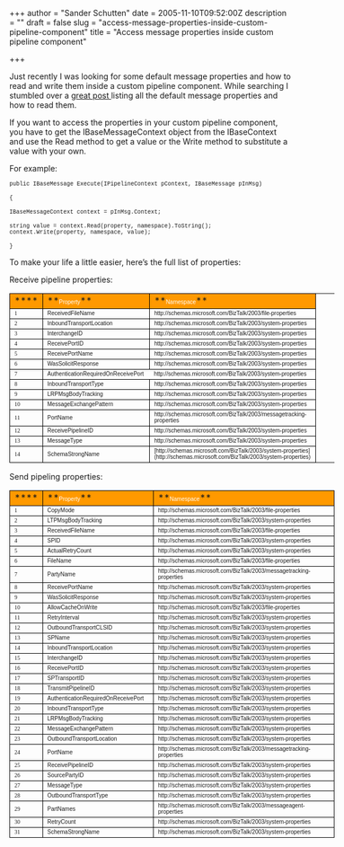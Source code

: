 +++
author = "Sander Schutten"
date = 2005-11-10T09:52:00Z
description = ""
draft = false
slug = "access-message-properties-inside-custom-pipeline-component"
title = "Access message properties inside custom pipeline component"

+++


Just recently I was looking for some default message properties and how to read and write them inside a custom pipeline component. While searching I stumbled over a [great post ](http://blogs.msdn.com/skaufman/archive/2004/10/24/247001.aspx)listing all the default message properties and how to read them.

If you want to access the properties in your custom pipeline component, you have to get the IBaseMessageContext object from the IBaseContext and use the Read method to get a value or the Write method to substitute a value with your own.

For example:

<font face="Courier New" size="1">public IBaseMessage Execute(IPipelineContext pContext, IBaseMessage pInMsg)</font>

<font face="Courier New" size="1">{</font>

<font face="Courier New" size="1">IBaseMessageContext context = pInMsg.Context;</font>

<font face="Courier New" size="1">string value = context.Read(property, namespace).ToString();  
context.Write(property, namespace, value);</font>

<font face="Courier New" size="1">}</font>

To make your life a little easier, here’s the full list of properties:

Receive pipeline properties:

<table border="0" cellpadding="0" cellspacing="0" style="WIDTH: 434pt; BORDER-COLLAPSE: collapse" width="579" x:str=""><colgroup><font size="1">  
<col style="WIDTH: 17pt; mso-width-source: userset; mso-width-alt: 841" width="23"></col><col style="WIDTH: 146pt; mso-width-source: userset; mso-width-alt: 7131" width="195"></col><col style="WIDTH: 271pt; mso-width-source: userset; mso-width-alt: 13202" width="361"></col></font>  
</colgroup><tbody><tr height="17" style="HEIGHT: 12.75pt"><td class="xl24" height="17" style="BORDER-RIGHT: windowtext 0.5pt solid; BORDER-TOP: windowtext 0.5pt solid; BORDER-LEFT: windowtext 0.5pt solid; WIDTH: 17pt; BORDER-BOTTOM: windowtext 0.5pt solid; HEIGHT: 12.75pt; BACKGROUND-COLOR: #ff9900" width="23">**<font color="#ffffff" face="Arial" size="1"></font>**</td><td class="xl25" style="BORDER-RIGHT: windowtext 0.5pt solid; BORDER-TOP: windowtext 0.5pt solid; BORDER-LEFT: windowtext; WIDTH: 146pt; BORDER-BOTTOM: windowtext 0.5pt solid; BACKGROUND-COLOR: #ff9900" width="195">**<font color="#ffffff" face="Arial" size="1">Property</font>**</td><td class="xl25" style="BORDER-RIGHT: windowtext 0.5pt solid; BORDER-TOP: windowtext 0.5pt solid; BORDER-LEFT: windowtext; WIDTH: 271pt; BORDER-BOTTOM: windowtext 0.5pt solid; BACKGROUND-COLOR: #ff9900" width="361">**<font color="#ffffff" face="Arial" size="1">Namespace</font>**</td></tr><tr height="17" style="HEIGHT: 12.75pt"><td class="xl26" height="17" style="BORDER-RIGHT: windowtext 0.5pt solid; BORDER-TOP: windowtext; BORDER-LEFT: windowtext 0.5pt solid; BORDER-BOTTOM: windowtext 0.5pt solid; HEIGHT: 12.75pt; BACKGROUND-COLOR: transparent" x:num=""><font face="Verdana" size="1">1</font>

</td><td class="xl27" style="BORDER-RIGHT: windowtext 0.5pt solid; BORDER-TOP: windowtext; BORDER-LEFT: windowtext; BORDER-BOTTOM: windowtext 0.5pt solid; BACKGROUND-COLOR: transparent"><font face="Arial" size="1">ReceivedFileName</font></td><td class="xl27" style="BORDER-RIGHT: windowtext 0.5pt solid; BORDER-TOP: windowtext; BORDER-LEFT: windowtext; BORDER-BOTTOM: windowtext 0.5pt solid; BACKGROUND-COLOR: transparent"><font face="Arial" size="1">http://schemas.microsoft.com/BizTalk/2003/file-properties</font></td></tr><tr height="17" style="HEIGHT: 12.75pt"><td class="xl26" height="17" style="BORDER-RIGHT: windowtext 0.5pt solid; BORDER-TOP: windowtext; BORDER-LEFT: windowtext 0.5pt solid; BORDER-BOTTOM: windowtext 0.5pt solid; HEIGHT: 12.75pt; BACKGROUND-COLOR: transparent" x:num=""><font face="Verdana" size="1">2</font>

</td><td class="xl27" style="BORDER-RIGHT: windowtext 0.5pt solid; BORDER-TOP: windowtext; BORDER-LEFT: windowtext; BORDER-BOTTOM: windowtext 0.5pt solid; BACKGROUND-COLOR: transparent"><font face="Arial" size="1">InboundTransportLocation</font></td><td class="xl27" style="BORDER-RIGHT: windowtext 0.5pt solid; BORDER-TOP: windowtext; BORDER-LEFT: windowtext; BORDER-BOTTOM: windowtext 0.5pt solid; BACKGROUND-COLOR: transparent"><font face="Arial" size="1">http://schemas.microsoft.com/BizTalk/2003/system-properties</font></td></tr><tr height="17" style="HEIGHT: 12.75pt"><td class="xl26" height="17" style="BORDER-RIGHT: windowtext 0.5pt solid; BORDER-TOP: windowtext; BORDER-LEFT: windowtext 0.5pt solid; BORDER-BOTTOM: windowtext 0.5pt solid; HEIGHT: 12.75pt; BACKGROUND-COLOR: transparent" x:num=""><font face="Verdana" size="1">3</font>

</td><td class="xl27" style="BORDER-RIGHT: windowtext 0.5pt solid; BORDER-TOP: windowtext; BORDER-LEFT: windowtext; BORDER-BOTTOM: windowtext 0.5pt solid; BACKGROUND-COLOR: transparent"><font face="Arial" size="1">InterchangeID</font></td><td class="xl27" style="BORDER-RIGHT: windowtext 0.5pt solid; BORDER-TOP: windowtext; BORDER-LEFT: windowtext; BORDER-BOTTOM: windowtext 0.5pt solid; BACKGROUND-COLOR: transparent"><font face="Arial" size="1">http://schemas.microsoft.com/BizTalk/2003/system-properties</font></td></tr><tr height="17" style="HEIGHT: 12.75pt"><td class="xl26" height="17" style="BORDER-RIGHT: windowtext 0.5pt solid; BORDER-TOP: windowtext; BORDER-LEFT: windowtext 0.5pt solid; BORDER-BOTTOM: windowtext 0.5pt solid; HEIGHT: 12.75pt; BACKGROUND-COLOR: transparent" x:num=""><font face="Verdana" size="1">4</font>

</td><td class="xl27" style="BORDER-RIGHT: windowtext 0.5pt solid; BORDER-TOP: windowtext; BORDER-LEFT: windowtext; BORDER-BOTTOM: windowtext 0.5pt solid; BACKGROUND-COLOR: transparent"><font face="Arial" size="1">ReceivePortID</font></td><td class="xl27" style="BORDER-RIGHT: windowtext 0.5pt solid; BORDER-TOP: windowtext; BORDER-LEFT: windowtext; BORDER-BOTTOM: windowtext 0.5pt solid; BACKGROUND-COLOR: transparent"><font face="Arial" size="1">http://schemas.microsoft.com/BizTalk/2003/system-properties</font></td></tr><tr height="17" style="HEIGHT: 12.75pt"><td class="xl26" height="17" style="BORDER-RIGHT: windowtext 0.5pt solid; BORDER-TOP: windowtext; BORDER-LEFT: windowtext 0.5pt solid; BORDER-BOTTOM: windowtext 0.5pt solid; HEIGHT: 12.75pt; BACKGROUND-COLOR: transparent" x:num=""><font face="Verdana" size="1">5</font>

</td><td class="xl27" style="BORDER-RIGHT: windowtext 0.5pt solid; BORDER-TOP: windowtext; BORDER-LEFT: windowtext; BORDER-BOTTOM: windowtext 0.5pt solid; BACKGROUND-COLOR: transparent"><font face="Arial" size="1">ReceivePortName</font></td><td class="xl27" style="BORDER-RIGHT: windowtext 0.5pt solid; BORDER-TOP: windowtext; BORDER-LEFT: windowtext; BORDER-BOTTOM: windowtext 0.5pt solid; BACKGROUND-COLOR: transparent"><font face="Arial" size="1">http://schemas.microsoft.com/BizTalk/2003/system-properties</font></td></tr><tr height="17" style="HEIGHT: 12.75pt"><td class="xl26" height="17" style="BORDER-RIGHT: windowtext 0.5pt solid; BORDER-TOP: windowtext; BORDER-LEFT: windowtext 0.5pt solid; BORDER-BOTTOM: windowtext 0.5pt solid; HEIGHT: 12.75pt; BACKGROUND-COLOR: transparent" x:num=""><font face="Verdana" size="1">6</font>

</td><td class="xl27" style="BORDER-RIGHT: windowtext 0.5pt solid; BORDER-TOP: windowtext; BORDER-LEFT: windowtext; BORDER-BOTTOM: windowtext 0.5pt solid; BACKGROUND-COLOR: transparent"><font face="Arial" size="1">WasSolicitResponse</font></td><td class="xl27" style="BORDER-RIGHT: windowtext 0.5pt solid; BORDER-TOP: windowtext; BORDER-LEFT: windowtext; BORDER-BOTTOM: windowtext 0.5pt solid; BACKGROUND-COLOR: transparent"><font face="Arial" size="1">http://schemas.microsoft.com/BizTalk/2003/system-properties</font></td></tr><tr height="17" style="HEIGHT: 12.75pt"><td class="xl26" height="17" style="BORDER-RIGHT: windowtext 0.5pt solid; BORDER-TOP: windowtext; BORDER-LEFT: windowtext 0.5pt solid; BORDER-BOTTOM: windowtext 0.5pt solid; HEIGHT: 12.75pt; BACKGROUND-COLOR: transparent" x:num=""><font face="Verdana" size="1">7</font>

</td><td class="xl27" style="BORDER-RIGHT: w
indowtext 0.5pt solid; BORDER-TOP: windowtext; BORDER-LEFT: windowtext; BORDER-BOTTOM: windowtext 0.5pt solid; BACKGROUND-COLOR: transparent"><font face="Arial" size="1">AuthenticationRequiredOnReceivePort</font></td><td class="xl27" style="BORDER-RIGHT: windowtext 0.5pt solid; BORDER-TOP: windowtext; BORDER-LEFT: windowtext; BORDER-BOTTOM: windowtext 0.5pt solid; BACKGROUND-COLOR: transparent"><font face="Arial" size="1">http://schemas.microsoft.com/BizTalk/2003/system-properties</font></td></tr><tr height="17" style="HEIGHT: 12.75pt"><td class="xl26" height="17" style="BORDER-RIGHT: windowtext 0.5pt solid; BORDER-TOP: windowtext; BORDER-LEFT: windowtext 0.5pt solid; BORDER-BOTTOM: windowtext 0.5pt solid; HEIGHT: 12.75pt; BACKGROUND-COLOR: transparent" x:num=""><font face="Verdana" size="1">8</font>

</td><td class="xl27" style="BORDER-RIGHT: windowtext 0.5pt solid; BORDER-TOP: windowtext; BORDER-LEFT: windowtext; BORDER-BOTTOM: windowtext 0.5pt solid; BACKGROUND-COLOR: transparent"><font face="Arial" size="1">InboundTransportType</font></td><td class="xl27" style="BORDER-RIGHT: windowtext 0.5pt solid; BORDER-TOP: windowtext; BORDER-LEFT: windowtext; BORDER-BOTTOM: windowtext 0.5pt solid; BACKGROUND-COLOR: transparent"><font face="Arial" size="1">http://schemas.microsoft.com/BizTalk/2003/system-properties</font></td></tr><tr height="17" style="HEIGHT: 12.75pt"><td class="xl26" height="17" style="BORDER-RIGHT: windowtext 0.5pt solid; BORDER-TOP: windowtext; BORDER-LEFT: windowtext 0.5pt solid; BORDER-BOTTOM: windowtext 0.5pt solid; HEIGHT: 12.75pt; BACKGROUND-COLOR: transparent" x:num=""><font face="Verdana" size="1">9</font>

</td><td class="xl27" style="BORDER-RIGHT: windowtext 0.5pt solid; BORDER-TOP: windowtext; BORDER-LEFT: windowtext; BORDER-BOTTOM: windowtext 0.5pt solid; BACKGROUND-COLOR: transparent"><font face="Arial" size="1">LRPMsgBodyTracking</font></td><td class="xl27" style="BORDER-RIGHT: windowtext 0.5pt solid; BORDER-TOP: windowtext; BORDER-LEFT: windowtext; BORDER-BOTTOM: windowtext 0.5pt solid; BACKGROUND-COLOR: transparent"><font face="Arial" size="1">http://schemas.microsoft.com/BizTalk/2003/system-properties</font></td></tr><tr height="17" style="HEIGHT: 12.75pt"><td class="xl26" height="17" style="BORDER-RIGHT: windowtext 0.5pt solid; BORDER-TOP: windowtext; BORDER-LEFT: windowtext 0.5pt solid; BORDER-BOTTOM: windowtext 0.5pt solid; HEIGHT: 12.75pt; BACKGROUND-COLOR: transparent" x:num=""><font face="Verdana" size="1">10</font>

</td><td class="xl27" style="BORDER-RIGHT: windowtext 0.5pt solid; BORDER-TOP: windowtext; BORDER-LEFT: windowtext; BORDER-BOTTOM: windowtext 0.5pt solid; BACKGROUND-COLOR: transparent"><font face="Arial" size="1">MessageExchangePattern</font></td><td class="xl27" style="BORDER-RIGHT: windowtext 0.5pt solid; BORDER-TOP: windowtext; BORDER-LEFT: windowtext; BORDER-BOTTOM: windowtext 0.5pt solid; BACKGROUND-COLOR: transparent"><font face="Arial" size="1">http://schemas.microsoft.com/BizTalk/2003/system-properties</font></td></tr><tr height="17" style="HEIGHT: 12.75pt"><td class="xl26" height="17" style="BORDER-RIGHT: windowtext 0.5pt solid; BORDER-TOP: windowtext; BORDER-LEFT: windowtext 0.5pt solid; BORDER-BOTTOM: windowtext 0.5pt solid; HEIGHT: 12.75pt; BACKGROUND-COLOR: transparent" x:num=""><font face="Verdana" size="1">11</font>

</td><td class="xl27" style="BORDER-RIGHT: windowtext 0.5pt solid; BORDER-TOP: windowtext; BORDER-LEFT: windowtext; BORDER-BOTTOM: windowtext 0.5pt solid; BACKGROUND-COLOR: transparent"><font face="Arial" size="1">PortName</font></td><td class="xl27" style="BORDER-RIGHT: windowtext 0.5pt solid; BORDER-TOP: windowtext; BORDER-LEFT: windowtext; BORDER-BOTTOM: windowtext 0.5pt solid; BACKGROUND-COLOR: transparent"><font face="Arial" size="1">http://schemas.microsoft.com/BizTalk/2003/messagetracking-properties</font></td></tr><tr height="17" style="HEIGHT: 12.75pt"><td class="xl26" height="17" style="BORDER-RIGHT: windowtext 0.5pt solid; BORDER-TOP: windowtext; BORDER-LEFT: windowtext 0.5pt solid; BORDER-BOTTOM: windowtext 0.5pt solid; HEIGHT: 12.75pt; BACKGROUND-COLOR: transparent" x:num=""><font face="Verdana" size="1">12</font>

</td><td class="xl27" style="BORDER-RIGHT: windowtext 0.5pt solid; BORDER-TOP: windowtext; BORDER-LEFT: windowtext; BORDER-BOTTOM: windowtext 0.5pt solid; BACKGROUND-COLOR: transparent"><font face="Arial" size="1">ReceivePipelineID</font></td><td class="xl27" style="BORDER-RIGHT: windowtext 0.5pt solid; BORDER-TOP: windowtext; BORDER-LEFT: windowtext; BORDER-BOTTOM: windowtext 0.5pt solid; BACKGROUND-COLOR: transparent"><font face="Arial" size="1">http://schemas.microsoft.com/BizTalk/2003/system-properties</font></td></tr><tr height="17" style="HEIGHT: 12.75pt"><td class="xl26" height="17" style="BORDER-RIGHT: windowtext 0.5pt solid; BORDER-TOP: windowtext; BORDER-LEFT: windowtext 0.5pt solid; BORDER-BOTTOM: windowtext 0.5pt solid; HEIGHT: 12.75pt; BACKGROUND-COLOR: transparent" x:num=""><font face="Verdana" size="1">13</font>

</td><td class="xl27" style="BORDER-RIGHT: windowtext 0.5pt solid; BORDER-TOP: windowtext; BORDER-LEFT: windowtext; BORDER-BOTTOM: windowtext 0.5pt solid; BACKGROUND-COLOR: transparent"><font face="Arial" size="1">MessageType</font></td><td class="xl27" style="BORDER-RIGHT: windowtext 0.5pt solid; BORDER-TOP: windowtext; BORDER-LEFT: windowtext; BORDER-BOTTOM: windowtext 0.5pt solid; BACKGROUND-COLOR: transparent"><font face="Arial" size="1">http://schemas.microsoft.com/BizTalk/2003/system-properties</font></td></tr><tr height="17" style="HEIGHT: 12.75pt"><td class="xl26" height="17" style="BORDER-RIGHT: windowtext 0.5pt solid; BORDER-TOP: windowtext; BORDER-LEFT: windowtext 0.5pt solid; BORDER-BOTTOM: windowtext 0.5pt solid; HEIGHT: 12.75pt; BACKGROUND-COLOR: transparent" x:num=""><font face="Verdana" size="1">14</font>

</td><td class="xl27" style="BORDER-RIGHT: windowtext 0.5pt solid; BORDER-TOP: windowtext; BORDER-LEFT: windowtext; BORDER-BOTTOM: windowtext 0.5pt solid; BACKGROUND-COLOR: transparent"><font face="Arial" size="1">SchemaStrongName</font></td><td class="xl27" style="BORDER-RIGHT: windowtext 0.5pt solid; BORDER-TOP: windowtext; BORDER-LEFT: windowtext; BORDER-BOTTOM: windowtext 0.5pt solid; BACKGROUND-COLOR: transparent"><font face="Arial" size="1">[http://schemas.microsoft.com/BizTalk/2003/system-properties](http://schemas.microsoft.com/BizTalk/2003/system-properties)</font></td></tr></tbody></table>Send pipeling properties:

<table border="0" cellpadding="0" cellspacing="0" style="WIDTH: 434pt; BORDER-COLLAPSE: collapse" width="579" x:str=""><colgroup><col style="WIDTH: 17pt; mso-width-source: userset; mso-width-alt: 841" width="23"></col><col style="WIDTH: 146pt; mso-width-source: userset; mso-width-alt: 7131" width="195"></col><col style="WIDTH: 271pt; mso-width-source: userset; mso-width-alt: 13202" width="361"></col></colgroup><tbody><tr height="17" style="HEIGHT: 12.75pt"><td class="xl24" height="17" style="BORDER-RIGHT: windowtext 0.5pt solid; BORDER-TOP: windowtext 0.5pt solid; BORDER-LEFT: windowtext 0.5pt solid; WIDTH: 17pt; BORDER-BOTTOM: windowtext 0.5pt solid; HEIGHT: 12.75pt; BACKGROUND-COLOR: #ff9900" width="23">**<font color="#ffffff" face="Arial" size="2"></font>**</td><td class="xl25" style="BORDER-RIGHT: windowtext 0.5pt solid; BORDER-TOP: windowtext 0.5pt solid; BORDER-LEFT: windowtext; WIDTH: 146pt; BORDER-BOTTOM: windowtext 0.5pt solid; BACKGROUND-COLOR: #ff9900" width="195">**<font color="#ffffff" face="Arial" size="1">Property</font>**</td><td class="xl25" style="BORDER-RIGHT: windowtext 0.5pt solid; BORDER-TOP: windowtext 0.5pt solid; BORDER-LEFT: windowtext; WIDTH: 271pt; BORDER-BOTTOM: windowtext 0.5pt solid; BACKGROUND-COLOR: #ff9900" width="361">**<font color="#ffffff" face="Arial" size="1">Namespace</font>**</td></tr><tr height="17" style="HEIGHT: 12.75pt"><td class="xl26" height="17" style="BORDER-RIGHT: windowtext 0.5pt solid; BORDER-TOP: windowtext; BORDER-LEFT: windowtext 0.5pt solid; BORDER-BOTTOM: windowtext 0.5pt solid; HEIGHT: 12.75pt; BACKGROUND-COLOR: transparent" x:num=""><font face="Verdana" size="1">1</font>

</td><td class="xl27" style="BORDER-RIGHT: windowtext 0.5pt solid; BORDER-TOP: windowtext; BORDER-LEFT: windowtex
t; BORDER-BOTTOM: windowtext 0.5pt solid; BACKGROUND-COLOR: transparent"><font face="Arial" size="1">CopyMode</font></td><td class="xl27" style="BORDER-RIGHT: windowtext 0.5pt solid; BORDER-TOP: windowtext; BORDER-LEFT: windowtext; BORDER-BOTTOM: windowtext 0.5pt solid; BACKGROUND-COLOR: transparent"><font face="Arial" size="1">http://schemas.microsoft.com/BizTalk/2003/file-properties</font></td></tr><tr height="17" style="HEIGHT: 12.75pt"><td class="xl26" height="17" style="BORDER-RIGHT: windowtext 0.5pt solid; BORDER-TOP: windowtext; BORDER-LEFT: windowtext 0.5pt solid; BORDER-BOTTOM: windowtext 0.5pt solid; HEIGHT: 12.75pt; BACKGROUND-COLOR: transparent" x:num=""><font face="Verdana" size="1">2</font>

</td><td class="xl27" style="BORDER-RIGHT: windowtext 0.5pt solid; BORDER-TOP: windowtext; BORDER-LEFT: windowtext; BORDER-BOTTOM: windowtext 0.5pt solid; BACKGROUND-COLOR: transparent"><font face="Arial" size="1">LTPMsgBodyTracking</font></td><td class="xl27" style="BORDER-RIGHT: windowtext 0.5pt solid; BORDER-TOP: windowtext; BORDER-LEFT: windowtext; BORDER-BOTTOM: windowtext 0.5pt solid; BACKGROUND-COLOR: transparent"><font face="Arial" size="1">http://schemas.microsoft.com/BizTalk/2003/system-properties</font></td></tr><tr height="17" style="HEIGHT: 12.75pt"><td class="xl26" height="17" style="BORDER-RIGHT: windowtext 0.5pt solid; BORDER-TOP: windowtext; BORDER-LEFT: windowtext 0.5pt solid; BORDER-BOTTOM: windowtext 0.5pt solid; HEIGHT: 12.75pt; BACKGROUND-COLOR: transparent" x:num=""><font face="Verdana" size="1">3</font>

</td><td class="xl27" style="BORDER-RIGHT: windowtext 0.5pt solid; BORDER-TOP: windowtext; BORDER-LEFT: windowtext; BORDER-BOTTOM: windowtext 0.5pt solid; BACKGROUND-COLOR: transparent"><font face="Arial" size="1">ReceivedFileName</font></td><td class="xl27" style="BORDER-RIGHT: windowtext 0.5pt solid; BORDER-TOP: windowtext; BORDER-LEFT: windowtext; BORDER-BOTTOM: windowtext 0.5pt solid; BACKGROUND-COLOR: transparent"><font face="Arial" size="1">http://schemas.microsoft.com/BizTalk/2003/file-properties</font></td></tr><tr height="17" style="HEIGHT: 12.75pt"><td class="xl26" height="17" style="BORDER-RIGHT: windowtext 0.5pt solid; BORDER-TOP: windowtext; BORDER-LEFT: windowtext 0.5pt solid; BORDER-BOTTOM: windowtext 0.5pt solid; HEIGHT: 12.75pt; BACKGROUND-COLOR: transparent" x:num=""><font face="Verdana" size="1">4</font>

</td><td class="xl27" style="BORDER-RIGHT: windowtext 0.5pt solid; BORDER-TOP: windowtext; BORDER-LEFT: windowtext; BORDER-BOTTOM: windowtext 0.5pt solid; BACKGROUND-COLOR: transparent"><font face="Arial" size="1">SPID</font></td><td class="xl27" style="BORDER-RIGHT: windowtext 0.5pt solid; BORDER-TOP: windowtext; BORDER-LEFT: windowtext; BORDER-BOTTOM: windowtext 0.5pt solid; BACKGROUND-COLOR: transparent"><font face="Arial" size="1">http://schemas.microsoft.com/BizTalk/2003/system-properties</font></td></tr><tr height="17" style="HEIGHT: 12.75pt"><td class="xl26" height="17" style="BORDER-RIGHT: windowtext 0.5pt solid; BORDER-TOP: windowtext; BORDER-LEFT: windowtext 0.5pt solid; BORDER-BOTTOM: windowtext 0.5pt solid; HEIGHT: 12.75pt; BACKGROUND-COLOR: transparent" x:num=""><font face="Verdana" size="1">5</font>

</td><td class="xl27" style="BORDER-RIGHT: windowtext 0.5pt solid; BORDER-TOP: windowtext; BORDER-LEFT: windowtext; BORDER-BOTTOM: windowtext 0.5pt solid; BACKGROUND-COLOR: transparent"><font face="Arial" size="1">ActualRetryCount</font></td><td class="xl27" style="BORDER-RIGHT: windowtext 0.5pt solid; BORDER-TOP: windowtext; BORDER-LEFT: windowtext; BORDER-BOTTOM: windowtext 0.5pt solid; BACKGROUND-COLOR: transparent"><font face="Arial" size="1">http://schemas.microsoft.com/BizTalk/2003/system-properties</font></td></tr><tr height="17" style="HEIGHT: 12.75pt"><td class="xl26" height="17" style="BORDER-RIGHT: windowtext 0.5pt solid; BORDER-TOP: windowtext; BORDER-LEFT: windowtext 0.5pt solid; BORDER-BOTTOM: windowtext 0.5pt solid; HEIGHT: 12.75pt; BACKGROUND-COLOR: transparent" x:num=""><font face="Verdana" size="1">6</font>

</td><td class="xl27" style="BORDER-RIGHT: windowtext 0.5pt solid; BORDER-TOP: windowtext; BORDER-LEFT: windowtext; BORDER-BOTTOM: windowtext 0.5pt solid; BACKGROUND-COLOR: transparent"><font face="Arial" size="1">FileName</font></td><td class="xl27" style="BORDER-RIGHT: windowtext 0.5pt solid; BORDER-TOP: windowtext; BORDER-LEFT: windowtext; BORDER-BOTTOM: windowtext 0.5pt solid; BACKGROUND-COLOR: transparent"><font face="Arial" size="1">http://schemas.microsoft.com/BizTalk/2003/file-properties</font></td></tr><tr height="17" style="HEIGHT: 12.75pt"><td class="xl26" height="17" style="BORDER-RIGHT: windowtext 0.5pt solid; BORDER-TOP: windowtext; BORDER-LEFT: windowtext 0.5pt solid; BORDER-BOTTOM: windowtext 0.5pt solid; HEIGHT: 12.75pt; BACKGROUND-COLOR: transparent" x:num=""><font face="Verdana" size="1">7</font>

</td><td class="xl27" style="BORDER-RIGHT: windowtext 0.5pt solid; BORDER-TOP: windowtext; BORDER-LEFT: windowtext; BORDER-BOTTOM: windowtext 0.5pt solid; BACKGROUND-COLOR: transparent"><font face="Arial" size="1">PartyName</font></td><td class="xl27" style="BORDER-RIGHT: windowtext 0.5pt solid; BORDER-TOP: windowtext; BORDER-LEFT: windowtext; BORDER-BOTTOM: windowtext 0.5pt solid; BACKGROUND-COLOR: transparent"><font face="Arial" size="1">http://schemas.microsoft.com/BizTalk/2003/messagetracking-properties</font></td></tr><tr height="17" style="HEIGHT: 12.75pt"><td class="xl26" height="17" style="BORDER-RIGHT: windowtext 0.5pt solid; BORDER-TOP: windowtext; BORDER-LEFT: windowtext 0.5pt solid; BORDER-BOTTOM: windowtext 0.5pt solid; HEIGHT: 12.75pt; BACKGROUND-COLOR: transparent" x:num=""><font face="Verdana" size="1">8</font>

</td><td class="xl27" style="BORDER-RIGHT: windowtext 0.5pt solid; BORDER-TOP: windowtext; BORDER-LEFT: windowtext; BORDER-BOTTOM: windowtext 0.5pt solid; BACKGROUND-COLOR: transparent"><font face="Arial" size="1">ReceivePortName</font></td><td class="xl27" style="BORDER-RIGHT: windowtext 0.5pt solid; BORDER-TOP: windowtext; BORDER-LEFT: windowtext; BORDER-BOTTOM: windowtext 0.5pt solid; BACKGROUND-COLOR: transparent"><font face="Arial" size="1">http://schemas.microsoft.com/BizTalk/2003/system-properties</font></td></tr><tr height="17" style="HEIGHT: 12.75pt"><td class="xl26" height="17" style="BORDER-RIGHT: windowtext 0.5pt solid; BORDER-TOP: windowtext; BORDER-LEFT: windowtext 0.5pt solid; BORDER-BOTTOM: windowtext 0.5pt solid; HEIGHT: 12.75pt; BACKGROUND-COLOR: transparent" x:num=""><font face="Verdana" size="1">9</font>

</td><td class="xl27" style="BORDER-RIGHT: windowtext 0.5pt solid; BORDER-TOP: windowtext; BORDER-LEFT: windowtext; BORDER-BOTTOM: windowtext 0.5pt solid; BACKGROUND-COLOR: transparent"><font face="Arial" size="1">WasSolicitResponse</font></td><td class="xl27" style="BORDER-RIGHT: windowtext 0.5pt solid; BORDER-TOP: windowtext; BORDER-LEFT: windowtext; BORDER-BOTTOM: windowtext 0.5pt solid; BACKGROUND-COLOR: transparent"><font face="Arial" size="1">http://schemas.microsoft.com/BizTalk/2003/system-properties</font></td></tr><tr height="17" style="HEIGHT: 12.75pt"><td class="xl26" height="17" style="BORDER-RIGHT: windowtext 0.5pt solid; BORDER-TOP: windowtext; BORDER-LEFT: windowtext 0.5pt solid; BORDER-BOTTOM: windowtext 0.5pt solid; HEIGHT: 12.75pt; BACKGROUND-COLOR: transparent" x:num=""><font face="Verdana" size="1">10</font>

</td><td class="xl27" style="BORDER-RIGHT: windowtext 0.5pt solid; BORDER-TOP: windowtext; BORDER-LEFT: windowtext; BORDER-BOTTOM: windowtext 0.5pt solid; BACKGROUND-COLOR: transparent"><font face="Arial" size="1">AllowCacheOnWrite</font></td><td class="xl27" style="BORDER-RIGHT: windowtext 0.5pt solid; BORDER-TOP: windowtext; BORDER-LEFT: windowtext; BORDER-BOTTOM: windowtext 0.5pt solid; BACKGROUND-COLOR: transparent"><font face="Arial" size="1">http://schemas.microsoft.com/BizTalk/2003/file-properties</font></td></tr><tr height="17" style="HEIGHT: 12.75pt"><td class="xl26" height="17" style="BORDER-RIGHT: windowtext 0.5pt solid; BORDER-TOP: windowtext; BORDER-LEFT: windowtext 0.5pt solid; BORDER-BOTTOM: windowtext 0.5pt solid; HEIGHT: 12.75pt; BACKGROUND-COLOR: transparent" x:num=""><font face="Verdana" size="1">11</font>

</td><td class="xl27" style="BORDER-RIGHT: windowtext 0.5pt solid; BORDER-TOP: windowtext; BORDER-LEFT: windowtext; BORDER-BOTTOM: windowtext 0.5pt solid; BACKGROUND-COLOR: transparent"><font face="Arial" size="1">RetryInterval</font></td><td class="xl27" style="BORDER-RIGHT: windowtext 0.5pt solid; BORDER-TOP: windowtext; BORDER-LEFT: windowtext; BORDER-BOTTOM: windowtext 0.5pt solid; BACKGROUND-COLOR: transparent"><font face="Arial" size="1">http://schemas.microsoft.com/BizTalk/2003/system-properties</font></td></tr><tr height="17" style="HEIGHT: 12.75pt"><td class="xl26" height="17" style="BORDER-RIGHT: windowtext 0.5pt solid; BORDER-TOP: windowtext; BORDER-LEFT: windowtext 0.5pt solid; BORDER-BOTTOM: windowtext 0.5pt solid; HEIGHT: 12.75pt; BACKGROUND-COLOR: transparent" x:num=""><font face="Verdana" size="1">12</font>

</td><td class="xl27" style="BORDER-RIGHT: windowtext 0.5pt solid; BORDER-TOP: windowtext; BORDER-LEFT: windowtext; BORDER-BOTTOM: windowtext 0.5pt solid; BACKGROUND-COLOR: transparent"><font face="Arial" size="1">OutboundTransportCLSID</font></td><td class="xl27" style="BORDER-RIGHT: windowtext 0.5pt solid; BORDER-TOP: windowtext; BORDER-LEFT: windowtext; BORDER-BOTTOM: windowtext 0.5pt solid; BACKGROUND-COLOR: transparent"><font face="Arial" size="1">http://schemas.microsoft.com/BizTalk/2003/system-properties</font></td></tr><tr height="17" style="HEIGHT: 12.75pt"><td class="xl26" height="17" style="BORDER-RIGHT: windowtext 0.5pt solid; BORDER-TOP: windowtext; BORDER-LEFT: windowtext 0.5pt solid; BORDER-BOTTOM: windowtext 0.5pt solid; HEIGHT: 12.75pt; BACKGROUND-COLOR: transparent" x:num=""><font face="Verdana" size="1">13</font>

</td><td class="xl27" style="BORDER-RIGHT: windowtext 0.5pt solid; BORDER-TOP: windowtext; BORDER-LEFT: windowtext; BORDER-BOTTOM: windowtext 0.5pt solid; BACKGROUND-COLOR: transparent"><font face="Arial" size="1">SPName</font></td><td class="xl27" style="BORDER-RIGHT: windowtext 0.5pt solid; BORDER-TOP: windowtext; BORDER-LEFT: windowtext; BORDER-BOTTOM: windowtext 0.5pt solid; BACKGROUND-COLOR: transparent"><font face="Arial" size="1">http://schemas.microsoft.com/BizTalk/2003/system-properties</font></td></tr><tr height="17" style="HEIGHT: 12.75pt"><td class="xl26" height="17" style="BORDER-RIGHT: windowtext 0.5pt solid; BORDER-TOP: windowtext; BORDER-LEFT: windowtext 0.5pt solid; BORDER-BOTTOM: windowtext 0.5pt solid; HEIGHT: 12.75pt; BACKGROUND-COLOR: transparent" x:num=""><font face="Verdana" size="1">14</font>

</td><td class="xl27" style="BORDER-RIGHT: windowtext 0.5pt solid; BORDER-TOP: windowtext; BORDER-LEFT: windowtext; BORDER-BOTTOM: windowtext 0.5pt solid; BACKGROUND-COLOR: transparent"><font face="Arial" size="1">InboundTransportLocation</font></td><td class="xl27" style="BORDER-RIGHT: windowtext 0.5pt solid; BORDER-TOP: windowtext; BORDER-LEFT: windowtext; BORDER-BOTTOM: windowtext 0.5pt solid; BACKGROUND-COLOR: transparent"><font face="Arial" size="1">http://schemas.microsoft.com/BizTalk/2003/system-properties</font></td></tr><tr height="17" style="HEIGHT: 12.75pt"><td class="xl26" height="17" style="BORDER-RIGHT: windowtext 0.5pt solid; BORDER-TOP: windowtext; BORDER-LEFT: windowtext 0.5pt solid; BORDER-BOTTOM: windowtext 0.5pt solid; HEIGHT: 12.75pt; BACKGROUND-COLOR: transparent" x:num=""><font face="Verdana" size="1">15</font>

</td><td class="xl27" style="BORDER-RIGHT: windowtext 0.5pt solid; BORDER-TOP: windowtext; BORDER-LEFT: windowtext; BORDER-BOTTOM: windowtext 0.5pt solid; BACKGROUND-COLOR: transparent"><font face="Arial" size="1">InterchangeID</font></td><td class="xl27" style="BORDER-RIGHT: windowtext 0.5pt solid; BORDER-TOP: windowtext; BORDER-LEFT: windowtext; BORDER-BOTTOM: windowtext 0.5pt solid; BACKGROUND-COLOR: transparent"><font face="Arial" size="1">http://schemas.microsoft.com/BizTalk/2003/system-properties</font></td></tr><tr height="17" style="HEIGHT: 12.75pt"><td class="xl26" height="17" style="BORDER-RIGHT: windowtext 0.5pt solid; BORDER-TOP: windowtext; BORDER-LEFT: windowtext 0.5pt solid; BORDER-BOTTOM: windowtext 0.5pt solid; HEIGHT: 12.75pt; BACKGROUND-COLOR: transparent" x:num=""><font face="Verdana" size="1">16</font>

</td><td class="xl27" style="BORDER-RIGHT: windowtext 0.5pt solid; BORDER-TOP: windowtext; BORDER-LEFT: windowtext; BORDER-BOTTOM: windowtext 0.5pt solid; BACKGROUND-COLOR: transparent"><font face="Arial" size="1">ReceivePortID</font></td><td class="xl27" style="BORDER-RIGHT: windowtext 0.5pt solid; BORDER-TOP: windowtext; BORDER-LEFT: windowtext; BORDER-BOTTOM: windowtext 0.5pt solid; BACKGROUND-COLOR: transparent"><font face="Arial" size="1">http://schemas.microsoft.com/BizTalk/2003/system-properties</font></td></tr><tr height="17" style="HEIGHT: 12.75pt"><td class="xl26" height="17" style="BORDER-RIGHT: windowtext 0.5pt solid; BORDER-TOP: windowtext; BORDER-LEFT: windowtext 0.5pt solid; BORDER-BOTTOM: windowtext 0.5pt solid; HEIGHT: 12.75pt; BACKGROUND-COLOR: transparent" x:num=""><font face="Verdana" size="1">17</font>

</td><td class="xl27" style="BORDER-RIGHT: windowtext 0.5pt solid; BORDER-TOP: windowtext; BORDER-LEFT: windowtext; BORDER-BOTTOM: windowtext 0.5pt solid; BACKGROUND-COLOR: transparent"><font face="Arial" size="1">SPTransportID</font></td><td class="xl27" style="BORDER-RIGHT: windowtext 0.5pt solid; BORDER-TOP: windowtext; BORDER-LEFT: windowtext; BORDER-BOTTOM: windowtext 0.5pt solid; BACKGROUND-COLOR: transparent"><font face="Arial" size="1">http://schemas.microsoft.com/BizTalk/2003/system-properties</font></td></tr><tr height="17" style="HEIGHT: 12.75pt"><td class="xl26" height="17" style="BORDER-RIGHT: windowtext 0.5pt solid; BORDER-TOP: windowtext; BORDER-LEFT: windowtext 0.5pt solid; BORDER-BOTTOM: windowtext 0.5pt solid; HEIGHT: 12.75pt; BACKGROUND-COLOR: transparent" x:num=""><font face="Verdana" size="1">18</font>

</td><td class="xl27" style="BORDER-RIGHT: windowtext 0.5pt solid; BORDER-TOP: windowtext; BORDER-LEFT: windowtext; BORDER-BOTTOM: windowtext 0.5pt solid; BACKGROUND-COLOR: transparent"><font face="Arial" size="1">TransmitPipelineID</font></td><td class="xl27" style="BORDER-RIGHT: windowtext 0.5pt solid; BORDER-TOP: windowtext; BORDER-LEFT: windowtext; BORDER-BOTTOM: windowtext 0.5pt solid; BACKGROUND-COLOR: transparent"><font face="Arial" size="1">http://schemas.microsoft.com/BizTalk/2003/system-properties</font></td></tr><tr height="17" style="HEIGHT: 12.75pt"><td class="xl26" height="17" style="BORDER-RIGHT: windowtext 0.5pt solid; BORDER-TOP: windowtext; BORDER-LEFT: windowtext 0.5pt solid; BORDER-BOTTOM: windowtext 0.5pt solid; HEIGHT: 12.75pt; BACKGROUND-COLOR: transparent" x:num=""><font face="Verdana" size="1">19</font>

</td><td class="xl27" style="BORDER-RIGHT: windowtext 0.5pt solid; BORDER-TOP: windowtext; BORDER-LEFT: windowtext; BORDER-BOTTOM: windowtext 0.5pt solid; BACKGROUND-COLOR: transparent"><font face="Arial" size="1">AuthenticationRequiredOnReceivePort</font></td><td class="xl27" style="BORDER-RIGHT: windowtext 0.5pt solid; BORDER-TOP: windowtext; BORDER-LEFT: windowtext; BORDER-BOTTOM: windowtext 0.5pt solid; BACKGROUND-COLOR: transparent"><font face="Arial" size="1">http://schemas.microsoft.com/BizTalk/2003/system-properties</font></td></tr><tr height="17" style="HEIGHT: 12.75pt"><td class="xl26" height="17" style="BORDER-RIGHT: windowtext 0.5pt solid; BORDER-TOP: windowtext; BORDER-LEFT: windowtext 0.5pt solid; BORDER-BOTTOM: windowtext 0.5pt solid; HEIGHT: 12.75pt; BACKGROUND-COLOR: transparent" x:num=""><font face="Verdana" size="1">20</font>

</td><td class="xl27" style="BORDER-RIGHT: windowtext 0.5pt solid; BORDER-TOP: windowtext; BORDER-LEFT: windowtext; BORDER-BOTTOM: windowtext 0.5pt solid; BACKGROUND-COLOR: transparent"><font face="Arial" size="1">InboundTransportType</font></td><td class="xl27" style="BORDER-RIGHT: windowtext 0.5pt solid; BORDER-TOP: windowtext; BORDER-LEFT: windowtext; BORDER-BOTTOM: windowtext 0.5pt solid; BACKGROUND-COLOR: transparent"><font face="Arial" size="1">http://schemas.microsoft.com/BizTalk/2003/system-properties</font></td></tr><tr height="17" style="HEIGHT: 12.75pt"><td class="xl26" height="17" style="BORDER-RIGHT: windowtext 0.5pt solid; BORDER-TOP: windowtext; BORDER-LEFT: windowtext 0.5pt solid; BORDER-BOTTOM: windowtext 0.5pt
solid; HEIGHT: 12.75pt; BACKGROUND-COLOR: transparent" x:num=""><font face="Verdana" size="1">21</font>

</td><td class="xl27" style="BORDER-RIGHT: windowtext 0.5pt solid; BORDER-TOP: windowtext; BORDER-LEFT: windowtext; BORDER-BOTTOM: windowtext 0.5pt solid; BACKGROUND-COLOR: transparent"><font face="Arial" size="1">LRPMsgBodyTracking</font></td><td class="xl27" style="BORDER-RIGHT: windowtext 0.5pt solid; BORDER-TOP: windowtext; BORDER-LEFT: windowtext; BORDER-BOTTOM: windowtext 0.5pt solid; BACKGROUND-COLOR: transparent"><font face="Arial" size="1">http://schemas.microsoft.com/BizTalk/2003/system-properties</font></td></tr><tr height="17" style="HEIGHT: 12.75pt"><td class="xl26" height="17" style="BORDER-RIGHT: windowtext 0.5pt solid; BORDER-TOP: windowtext; BORDER-LEFT: windowtext 0.5pt solid; BORDER-BOTTOM: windowtext 0.5pt solid; HEIGHT: 12.75pt; BACKGROUND-COLOR: transparent" x:num=""><font face="Verdana" size="1">22</font>

</td><td class="xl27" style="BORDER-RIGHT: windowtext 0.5pt solid; BORDER-TOP: windowtext; BORDER-LEFT: windowtext; BORDER-BOTTOM: windowtext 0.5pt solid; BACKGROUND-COLOR: transparent"><font face="Arial" size="1">MessageExchangePattern</font></td><td class="xl27" style="BORDER-RIGHT: windowtext 0.5pt solid; BORDER-TOP: windowtext; BORDER-LEFT: windowtext; BORDER-BOTTOM: windowtext 0.5pt solid; BACKGROUND-COLOR: transparent"><font face="Arial" size="1">http://schemas.microsoft.com/BizTalk/2003/system-properties</font></td></tr><tr height="17" style="HEIGHT: 12.75pt"><td class="xl26" height="17" style="BORDER-RIGHT: windowtext 0.5pt solid; BORDER-TOP: windowtext; BORDER-LEFT: windowtext 0.5pt solid; BORDER-BOTTOM: windowtext 0.5pt solid; HEIGHT: 12.75pt; BACKGROUND-COLOR: transparent" x:num=""><font face="Verdana" size="1">23</font>

</td><td class="xl27" style="BORDER-RIGHT: windowtext 0.5pt solid; BORDER-TOP: windowtext; BORDER-LEFT: windowtext; BORDER-BOTTOM: windowtext 0.5pt solid; BACKGROUND-COLOR: transparent"><font face="Arial" size="1">OutboundTransportLocation</font></td><td class="xl27" style="BORDER-RIGHT: windowtext 0.5pt solid; BORDER-TOP: windowtext; BORDER-LEFT: windowtext; BORDER-BOTTOM: windowtext 0.5pt solid; BACKGROUND-COLOR: transparent"><font face="Arial" size="1">http://schemas.microsoft.com/BizTalk/2003/system-properties</font></td></tr><tr height="17" style="HEIGHT: 12.75pt"><td class="xl26" height="17" style="BORDER-RIGHT: windowtext 0.5pt solid; BORDER-TOP: windowtext; BORDER-LEFT: windowtext 0.5pt solid; BORDER-BOTTOM: windowtext 0.5pt solid; HEIGHT: 12.75pt; BACKGROUND-COLOR: transparent" x:num=""><font face="Verdana" size="1">24</font>

</td><td class="xl27" style="BORDER-RIGHT: windowtext 0.5pt solid; BORDER-TOP: windowtext; BORDER-LEFT: windowtext; BORDER-BOTTOM: windowtext 0.5pt solid; BACKGROUND-COLOR: transparent"><font face="Arial" size="1">PortName</font></td><td class="xl27" style="BORDER-RIGHT: windowtext 0.5pt solid; BORDER-TOP: windowtext; BORDER-LEFT: windowtext; BORDER-BOTTOM: windowtext 0.5pt solid; BACKGROUND-COLOR: transparent"><font face="Arial" size="1">http://schemas.microsoft.com/BizTalk/2003/messagetracking-properties</font></td></tr><tr height="17" style="HEIGHT: 12.75pt"><td class="xl26" height="17" style="BORDER-RIGHT: windowtext 0.5pt solid; BORDER-TOP: windowtext; BORDER-LEFT: windowtext 0.5pt solid; BORDER-BOTTOM: windowtext 0.5pt solid; HEIGHT: 12.75pt; BACKGROUND-COLOR: transparent" x:num=""><font face="Verdana" size="1">25</font>

</td><td class="xl27" style="BORDER-RIGHT: windowtext 0.5pt solid; BORDER-TOP: windowtext; BORDER-LEFT: windowtext; BORDER-BOTTOM: windowtext 0.5pt solid; BACKGROUND-COLOR: transparent"><font face="Arial" size="1">ReceivePipelineID</font></td><td class="xl27" style="BORDER-RIGHT: windowtext 0.5pt solid; BORDER-TOP: windowtext; BORDER-LEFT: windowtext; BORDER-BOTTOM: windowtext 0.5pt solid; BACKGROUND-COLOR: transparent"><font face="Arial" size="1">http://schemas.microsoft.com/BizTalk/2003/system-properties</font></td></tr><tr height="17" style="HEIGHT: 12.75pt"><td class="xl26" height="17" style="BORDER-RIGHT: windowtext 0.5pt solid; BORDER-TOP: windowtext; BORDER-LEFT: windowtext 0.5pt solid; BORDER-BOTTOM: windowtext 0.5pt solid; HEIGHT: 12.75pt; BACKGROUND-COLOR: transparent" x:num=""><font face="Verdana" size="1">26</font>

</td><td class="xl27" style="BORDER-RIGHT: windowtext 0.5pt solid; BORDER-TOP: windowtext; BORDER-LEFT: windowtext; BORDER-BOTTOM: windowtext 0.5pt solid; BACKGROUND-COLOR: transparent"><font face="Arial" size="1">SourcePartyID</font></td><td class="xl27" style="BORDER-RIGHT: windowtext 0.5pt solid; BORDER-TOP: windowtext; BORDER-LEFT: windowtext; BORDER-BOTTOM: windowtext 0.5pt solid; BACKGROUND-COLOR: transparent"><font face="Arial" size="1">http://schemas.microsoft.com/BizTalk/2003/system-properties</font></td></tr><tr height="17" style="HEIGHT: 12.75pt"><td class="xl26" height="17" style="BORDER-RIGHT: windowtext 0.5pt solid; BORDER-TOP: windowtext; BORDER-LEFT: windowtext 0.5pt solid; BORDER-BOTTOM: windowtext 0.5pt solid; HEIGHT: 12.75pt; BACKGROUND-COLOR: transparent" x:num=""><font face="Verdana" size="1">27</font>

</td><td class="xl27" style="BORDER-RIGHT: windowtext 0.5pt solid; BORDER-TOP: windowtext; BORDER-LEFT: windowtext; BORDER-BOTTOM: windowtext 0.5pt solid; BACKGROUND-COLOR: transparent"><font face="Arial" size="1">MessageType</font></td><td class="xl27" style="BORDER-RIGHT: windowtext 0.5pt solid; BORDER-TOP: windowtext; BORDER-LEFT: windowtext; BORDER-BOTTOM: windowtext 0.5pt solid; BACKGROUND-COLOR: transparent"><font face="Arial" size="1">http://schemas.microsoft.com/BizTalk/2003/system-properties</font></td></tr><tr height="17" style="HEIGHT: 12.75pt"><td class="xl26" height="17" style="BORDER-RIGHT: windowtext 0.5pt solid; BORDER-TOP: windowtext; BORDER-LEFT: windowtext 0.5pt solid; BORDER-BOTTOM: windowtext 0.5pt solid; HEIGHT: 12.75pt; BACKGROUND-COLOR: transparent" x:num=""><font face="Verdana" size="1">28</font>

</td><td class="xl27" style="BORDER-RIGHT: windowtext 0.5pt solid; BORDER-TOP: windowtext; BORDER-LEFT: windowtext; BORDER-BOTTOM: windowtext 0.5pt solid; BACKGROUND-COLOR: transparent"><font face="Arial" size="1">OutboundTransportType</font></td><td class="xl27" style="BORDER-RIGHT: windowtext 0.5pt solid; BORDER-TOP: windowtext; BORDER-LEFT: windowtext; BORDER-BOTTOM: windowtext 0.5pt solid; BACKGROUND-COLOR: transparent"><font face="Arial" size="1">http://schemas.microsoft.com/BizTalk/2003/system-properties</font></td></tr><tr height="17" style="HEIGHT: 12.75pt"><td class="xl26" height="17" style="BORDER-RIGHT: windowtext 0.5pt solid; BORDER-TOP: windowtext; BORDER-LEFT: windowtext 0.5pt solid; BORDER-BOTTOM: windowtext 0.5pt solid; HEIGHT: 12.75pt; BACKGROUND-COLOR: transparent" x:num=""><font face="Verdana" size="1">29</font>

</td><td class="xl27" style="BORDER-RIGHT: windowtext 0.5pt solid; BORDER-TOP: windowtext; BORDER-LEFT: windowtext; BORDER-BOTTOM: windowtext 0.5pt solid; BACKGROUND-COLOR: transparent"><font face="Arial" size="1">PartNames</font></td><td class="xl27" style="BORDER-RIGHT: windowtext 0.5pt solid; BORDER-TOP: windowtext; BORDER-LEFT: windowtext; BORDER-BOTTOM: windowtext 0.5pt solid; BACKGROUND-COLOR: transparent"><font face="Arial" size="1">http://schemas.microsoft.com/BizTalk/2003/messageagent-properties</font></td></tr><tr height="17" style="HEIGHT: 12.75pt"><td class="xl26" height="17" style="BORDER-RIGHT: windowtext 0.5pt solid; BORDER-TOP: windowtext; BORDER-LEFT: windowtext 0.5pt solid; BORDER-BOTTOM: windowtext 0.5pt solid; HEIGHT: 12.75pt; BACKGROUND-COLOR: transparent" x:num=""><font face="Verdana" size="1">30</font>

</td><td class="xl27" style="BORDER-RIGHT: windowtext 0.5pt solid; BORDER-TOP: windowtext; BORDER-LEFT: windowtext; BORDER-BOTTOM: windowtext 0.5pt solid; BACKGROUND-COLOR: transparent"><font face="Arial" size="1">RetryCount</font></td><td class="xl27" style="BORDER-RIGHT: windowtext 0.5pt solid; BORDER-TOP: windowtext; BORDER-LEFT: windowtext; BORDER-BOTTOM: windowtext 0.5pt solid; BACKGROUND-COLOR: transparent"><font face="Arial" size="1">http://schemas.microsoft.com/BizTalk/2003/system-properties</font></td></tr><tr height="17" style="HEIGHT: 12.75pt"><td class="xl26" height="17" style="BORDER-RIGHT: windowtext 0.5pt solid; BORDER-TOP: windowtext; BORDER-LEFT: windowtext 0.5pt solid; BORDER-BOTTOM: windowtext 0.5pt solid; HEIGHT: 12.75pt; BACKGROUND-COLOR: transparent" x:num=""><font face="Verdana" size="1">31</font>

</td><td class="xl27" style="BORDER-RIGHT: windowtext 0.5pt solid; BORDER-TOP: windowtext; BORDER-LEFT: windowtext; BORDER-BOTTOM: windowtext 0.5pt solid; BACKGROUND-COLOR: transparent"><font face="Arial" size="1">SchemaStrongName</font></td><td class="xl27" style="BORDER-RIGHT: windowtext 0.5pt solid; BORDER-TOP: windowtext; BORDER-LEFT: windowtext; BORDER-BOTTOM: windowtext 0.5pt solid; BACKGROUND-COLOR: transparent"><font face="Arial" size="1">http://schemas.microsoft.com/BizTalk/2003/system-properties</font></td></tr></tbody></table>

